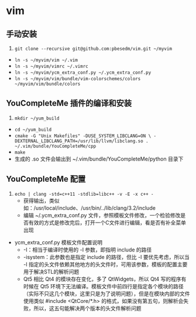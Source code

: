 vim
===

手动安装
--------

1. `git clone --recursive git@github.com:pbesedm/vim.git ~/myvim`  
- `ln -s ~/myvim/vim ~/.vim`  
- `ln -s ~/myvim/vimrc ~/.vimrc`  
- `ln -s ~/myvim/ycm_extra_conf.py ~/.ycm_extra_conf.py`
- `ln -s ~/myvim/vim/bundle/vim-colorschemes/colors ~/myvim/vim/bundle/colors`  

YouCompleteMe 插件的编译和安装
------------------------------

1. `mkdir ~/yum_build`  
- `cd ~/yum_build`  
- `cmake -G "Unix Makefiles" -DUSE_SYSTEM_LIBCLANG=ON \
		-DEXTERNAL_LIBCLANG_PATH=/usr/lib/llvm/libclang.so . ~/.vim/bundle/YouCompleteMe/cpp`  
- `make`  
- 生成的 .so 文件会输出到 ~/.vim/bundle/YouCompleteMe/python 目录下  

YouCompleteMe 配置
------------------

1. `echo | clang -std=c++11 -stdlib=libc++ -v -E -x c++ -`  
	- 获得输出，类似如：/usr/local/include、/usr/bin/../lib/clang/3.2/include  
	- 编辑 ~/.ycm\_extra\_conf.py 文件，参照模板文件修改，一个检验修改是否有效的方式是修改完后，打开一个C文件进行编辑，看是否有补全菜单出现
-  ycm\_extra\_conf.py 模板文件配置说明
	- -I：相当于编译时使用的 -I 参数，即指明 include 的路径
	- -isystem：此参数也是指定 include 的路径，但比 -I 要优先考虑，所以当 -I 指定的头文件依赖其他地方的头文件时，可用该参数，模板的配置主要用于解决STL的解析问题
	- Qt5 相比 Qt4 的模块存在变化，多了 QtWidgets，所以 Qt4 写的程序有时候在 Qt5 环境下无法编译。模板文件中前四行是指定各个模块的路径（实际不只这几个模块，这里只是为了说明问题），但是在模块内部的文件使用类似 #include \<QtCore/\*\.h\> 的格式，如果没有第五句，则解析会失败，所以，这五句能解决两个版本的头文件解析问题
